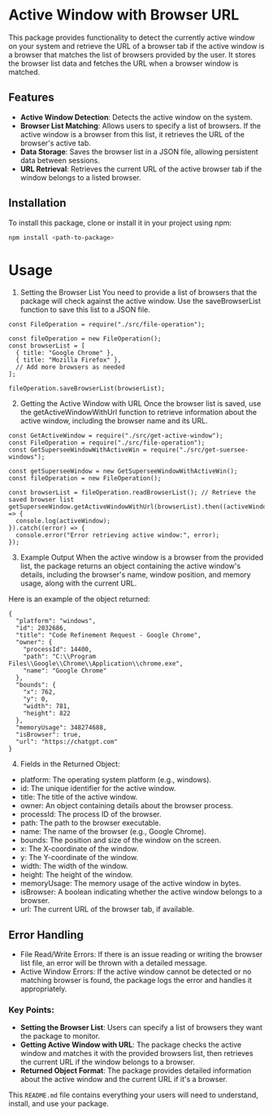 # Active Window with Browser URL

This package provides functionality to detect the currently active window on your system and retrieve the URL of a browser tab if the active window is a browser that matches the list of browsers provided by the user. It stores the browser list data and fetches the URL when a browser window is matched.

## Features

- **Active Window Detection**: Detects the active window on the system.
- **Browser List Matching**: Allows users to specify a list of browsers. If the active window is a browser from this list, it retrieves the URL of the browser's active tab.
- **Data Storage**: Saves the browser list in a JSON file, allowing persistent data between sessions.
- **URL Retrieval**: Retrieves the current URL of the active browser tab if the window belongs to a listed browser.

## Installation

To install this package, clone or install it in your project using npm:

```bash
npm install <path-to-package>
```

# Usage
1. Setting the Browser List
You need to provide a list of browsers that the package will check against the active window. Use the saveBrowserList function to save this list to a JSON file.

```
const FileOperation = require("./src/file-operation");

const fileOperation = new FileOperation();
const browserList = [
  { title: "Google Chrome" },
  { title: "Mozilla Firefox" },
  // Add more browsers as needed
];

fileOperation.saveBrowserList(browserList);
```

2. Getting the Active Window with URL
Once the browser list is saved, use the getActiveWindowWithUrl function to retrieve information about the active window, including the browser name and its URL.

```
const GetActiveWindow = require("./src/get-active-window");
const FileOperation = require("./src/file-operation");
const GetSuperseeWindowWithActiveWin = require("./src/get-suersee-windows");

const getSuperseeWindow = new GetSuperseeWindowWithActiveWin();
const fileOperation = new FileOperation();

const browserList = fileOperation.readBrowserList(); // Retrieve the saved browser list
getSuperseeWindow.getActiveWindowWithUrl(browserList).then((activeWindow) => {
  console.log(activeWindow);
}).catch((error) => {
  console.error("Error retrieving active window:", error);
});
```

3. Example Output
When the active window is a browser from the provided list, the package returns an object containing the active window's details, including the browser's name, window position, and memory usage, along with the current URL.

Here is an example of the object returned:

```
{
  "platform": "windows",
  "id": 2032686,
  "title": "Code Refinement Request - Google Chrome",
  "owner": {
    "processId": 14400,
    "path": "C:\\Program Files\\Google\\Chrome\\Application\\chrome.exe",
    "name": "Google Chrome"
  },
  "bounds": {
    "x": 762,
    "y": 0,
    "width": 781,
    "height": 822
  },
  "memoryUsage": 348274688,
  "isBrowser": true,
  "url": "https://chatgpt.com"
}
```

4. Fields in the Returned Object:
- platform: The operating system platform (e.g., windows).
- id: The unique identifier for the active window.
- title: The title of the active window.
- owner: An object containing details about the browser process.
- processId: The process ID of the browser.
- path: The path to the browser executable.
- name: The name of the browser (e.g., Google Chrome).
- bounds: The position and size of the window on the screen.
- x: The X-coordinate of the window.
- y: The Y-coordinate of the window.
- width: The width of the window.
- height: The height of the window.
- memoryUsage: The memory usage of the active window in bytes.
- isBrowser: A boolean indicating whether the active window belongs to a browser.
- url: The current URL of the browser tab, if available.

## Error Handling
- File Read/Write Errors: If there is an issue reading or writing the browser list file, an error will be thrown with a detailed message.
- Active Window Errors: If the active window cannot be detected or no matching browser is found, the package logs the error and handles it appropriately.


### Key Points:
- **Setting the Browser List**: Users can specify a list of browsers they want the package to monitor.
- **Getting Active Window with URL**: The package checks the active window and matches it with the provided browsers list, then retrieves the current URL if the window belongs to a browser.
- **Returned Object Format**: The package provides detailed information about the active window and the current URL if it's a browser.

This `README.md` file contains everything your users will need to understand, install, and use your package.
